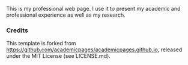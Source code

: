 This is my professional web page. I use it to present my academic and professional experience as well as my research.

### Credits

This template is forked from https://github.com/academicpages/academicpages.github.io, released under the MIT License (see LICENSE.md).